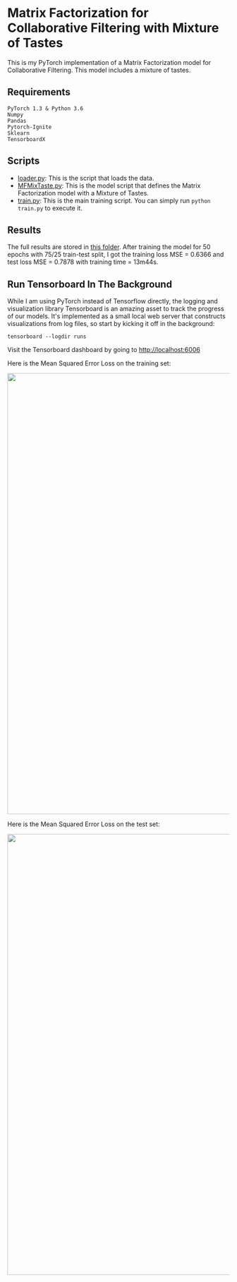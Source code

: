 # Matrix Factorization for Collaborative Filtering with Mixture of Tastes

This is my PyTorch implementation of a Matrix Factorization model for Collaborative Filtering. This model includes a mixture of tastes.

## Requirements
```
PyTorch 1.3 & Python 3.6
Numpy
Pandas
Pytorch-Ignite
Sklearn
TensorboardX
```

## Scripts
* [loader.py](https://github.com/khanhnamle1994/MetaRec/blob/master/Matrix-Factorization-Experiments/MF-Mixture-Tastes/loader.py): This is the script that loads the data.
* [MFMixTaste.py](https://github.com/khanhnamle1994/MetaRec/blob/master/Matrix-Factorization-Experiments/MF-Mixture-Tastes/MFMixTaste.py): This is the model script that defines the Matrix Factorization model with a Mixture of Tastes.
* [train.py](https://github.com/khanhnamle1994/MetaRec/blob/master/Matrix-Factorization-Experiments/MF-Mixture-Tastes/train.py): This is the main training script. You can simply run `python train.py` to execute it.

## Results
The full results are stored in [this folder](https://github.com/khanhnamle1994/MetaRec/tree/master/Matrix-Factorization-Experiments/MF-Mixture-Tastes/results).
After training the model for 50 epochs with 75/25 train-test split, I got the training loss MSE = 0.6366 and test loss MSE = 0.7878 with training time = 13m44s.

## Run Tensorboard In The Background
While I am using PyTorch instead of Tensorflow directly, the logging and visualization library Tensorboard is an amazing asset to track the progress of our models.
It's implemented as a small local web server that constructs visualizations from log files, so start by kicking it off in the background:

```
tensorboard --logdir runs
```

Visit the Tensorboard dashboard by going to [http://localhost:6006](http://localhost:6006)

Here is the Mean Squared Error Loss on the training set:

<img src="https://github.com/khanhnamle1994/MetaRec/blob/master/Matrix-Factorization-Experiments/MF-Mixture-Tastes/loss_mse.svg" width="1000" />

Here is the Mean Squared Error Loss on the test set:

<img src="https://github.com/khanhnamle1994/MetaRec/blob/master/Matrix-Factorization-Experiments/MF-Mixture-Tastes/validation_avg_loss.svg" width="1000" />
